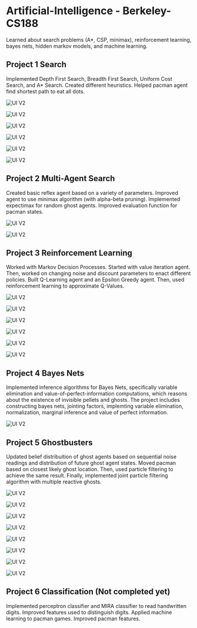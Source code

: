 # Artificial-Intelligence - Berkeley-CS188

Learned about search problems (A*, CSP, minimax), reinforcement learning, bayes nets, hidden markov models, and machine learning.


## Project 1 Search

Implemented Depth First Search, Breadth First Search, Uniform Cost Search, and A* Search. Created different heuristics. Helped pacman agent find shortest path to eat all dots.

![UI V2](https://github.com/szzxljr/CS188_Course_Projects/tree/master/Photos/Project1/P1.png)

![UI V2](https://github.com/szzxljr/CS188_Course_Projects/tree/master/Photos/Project1/P2.png)

![UI V2](https://github.com/szzxljr/CS188_Course_Projects/tree/master/Photos/Project1/P3.png)

![UI V2](https://github.com/szzxljr/CS188_Course_Projects/tree/master/Photos/Project1/P4.png)

![UI V2](https://github.com/szzxljr/CS188_Course_Projects/tree/master/Photos/Project1/P5.png)

![UI V2](https://github.com/szzxljr/CS188_Course_Projects/tree/master/Photos/Project1/P6.png)

## Project 2 Multi-Agent Search

Created basic reflex agent based on a variety of parameters. Improved agent to use minimax algorithm (with alpha-beta pruning). Implemented expectimax for random ghost agents. Improved evaluation function for pacman states.

![UI V2](https://github.com/szzxljr/CS188_Course_Projects/tree/master/Photos/Project2/P1.png)

![UI V2](https://github.com/szzxljr/CS188_Course_Projects/tree/master/Photos/Project2/P2.png)

## Project 3 Reinforcement Learning

Worked with Markov Decision Processes. Started with value iteration agent. Then, worked on changing noise and discount parameters to enact different policies. Built Q-Learning agent and an Epsilon Greedy agent. Then, used reinforcement learning to approximate Q-Values.

![UI V2](https://github.com/szzxljr/CS188_Course_Projects/tree/master/Photos/Project3/P1.png)

![UI V2](https://github.com/szzxljr/CS188_Course_Projects/tree/master/Photos/Project3/P2.png)

![UI V2](https://github.com/szzxljr/CS188_Course_Projects/tree/master/Photos/Project3/P3.png)

![UI V2](https://github.com/szzxljr/CS188_Course_Projects/tree/master/Photos/Project3/P4.png)

![UI V2](https://github.com/szzxljr/CS188_Course_Projects/tree/master/Photos/Project3/P5.png)

![UI V2](https://github.com/szzxljr/CS188_Course_Projects/tree/master/Photos/Project3/P6.png)

## Project 4 Bayes Nets
Implemented inference algorithms for Bayes Nets, specifically variable elimination and value-of-perfect-information computations, which reasons about the existence of invisible pellets and ghosts. The project includes constructing bayes nets, jointing factors, implemting variable elimination, normalization, marginal inference and value of perfect information.

![UI V2](https://github.com/szzxljr/CS188_Course_Projects/tree/master/Photos/Project4/P1.png)


## Project 5 Ghostbusters

Updated belief distribuition of ghost agents based on sequential noise readings and distribution of future ghost agent states. Moved pacman based on closest likely ghost location. Then, used particle filtering to achieve the same result. Finally, implemented joint particle filtering algorithm with multiple reactive ghosts.

![UI V2](https://github.com/szzxljr/CS188_Course_Projects/tree/master/Photos/Project5/P1.png)

![UI V2](https://github.com/szzxljr/CS188_Course_Projects/tree/master/Photos/Project5/P2.png)

![UI V2](https://github.com/szzxljr/CS188_Course_Projects/tree/master/Photos/Project5/P3.png)

![UI V2](https://github.com/szzxljr/CS188_Course_Projects/tree/master/Photos/Project5/P4.png)

![UI V2](https://github.com/szzxljr/CS188_Course_Projects/tree/master/Photos/Project5/P5.png)

![UI V2](https://github.com/szzxljr/CS188_Course_Projects/tree/master/Photos/Project5/P6.png)

![UI V2](https://github.com/szzxljr/CS188_Course_Projects/tree/master/Photos/Project5/P7.png)

![UI V2](https://github.com/szzxljr/CS188_Course_Projects/tree/master/Photos/Project5/P8.png)

## Project 6 Classification (Not completed yet)

Implemented perceptron classifier and MIRA classifier to read handwritten digits. Improved features used to distinguish digits. Applied machine learning to pacman games. Improved pacman features.


